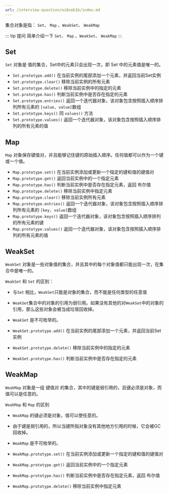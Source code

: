 ```yaml
---
url: /interview-question/oi8seb1b/index.md
---
```

集合对象是指： `Set`、 `Map` 、`WeakSet`、 `WeakMap`

::: tip 提问
简单介绍一下 `Set`、 `Map` 、`WeakSet`、 `WeakMap`
:::

## Set

`Set` 对象是 值的集合，Set中的元素只会出现一次，即 Set 中的元素值是唯一的。

* `Set.prototype.add()` 在当前实例的尾部添加一个元素，并返回当前Set实例
* `Set.prototype.clear()` 移除当前实例的所有元素
* `Set.prototype.delete()` 移除当前实例中的指定的元素
* `Set.prototype.has()` 判断当前实例中是否存在指定的元素
* `Set.prototype.entries()` 返回一个迭代器对象，该对象包含按照插入顺序排列所有元素的 `[value, value]`数组
* `Set.prototype.keys()` 同 `values()` 方法
* `Set.prototype.values()` 返回一个迭代器对象，该对象包含按照插入顺序排列的所有元素的值

## Map

`Map` 对象保存键值对，并且能够记住键的原始插入顺序。任何值都可以作为一个键或一个值。

* `Map.prototype.set()` 在当前实例添加或更新一个指定的键和值的键值对
* `Map.prototype.get()` 返回当前实例中的一个指定元素
* `Map.prototype.has()` 判断当前实例中是否存在指定元素，返回 布尔值
* `Map.prototype.delete()` 移除当前实例中指定元素
* `Map.prototype.clear()` 移除当前实例所有元素
* `Map.prototype.entries()` 返回一个迭代器对象，该对象包含按照插入顺序排列所有元素的 `[key, value]`数组
* `Map.prototype.keys()` 返回一个迭代器对象，该对象包含按照插入顺序排列的所有元素的键
* `Map.prototype.values()` 返回一个迭代器对象，该对象包含按照插入顺序排列的所有元素的值

## WeakSet

`WeakSet` 对象是一些对象值的集合，并且其中的每个对象值都只能出现一次，在集合中是唯一的。

`WeakSet` 和 `Set` 的区别：

* 与`Set` 相比，`WeakSet`只能是对象的集合，而不能是任何类型的任意值

* `WeakSet`集合中的对象的引用为弱引用。如果没有其他的对`WeakSet`中的对象的引用，那么这些对象会被当成垃圾回收掉。

* `WeakSet` 是不可枚举的。

* `WeakSet.prototype.add()` 在当前实例的尾部添加一个元素，并返回当前Set实例

* `WeakSet.prototype.delete()` 移除当前实例中的指定的元素

* `WeakSet.prototype.has()` 判断当前实例中是否存在指定的元素

## WeakMap

`WeakMap` 对象是一组 键值对 的集合，其中的键是弱引用的，且键必须是对象，而值可以是任意的。

`WeakMap` 和 `Map` 的区别

* `WeakMap` 的键必须是对象，值可以使任意的。

* 由于键是弱引用的，所以当键所指对象没有其他地方引用的时候，它会被GC回收掉。

* `WeakMap` 是不可枚举的。

* `WeakMap.prototype.set()` 在当前实例添加或更新一个指定的键和值的键值对

* `WeakMap.prototype.get()` 返回当前实例中的一个指定元素

* `WeakMap.prototype.has()` 判断当前实例中是否存在指定元素，返回 布尔值

* `WeakMap.prototype.delete()` 移除当前实例中指定元素
